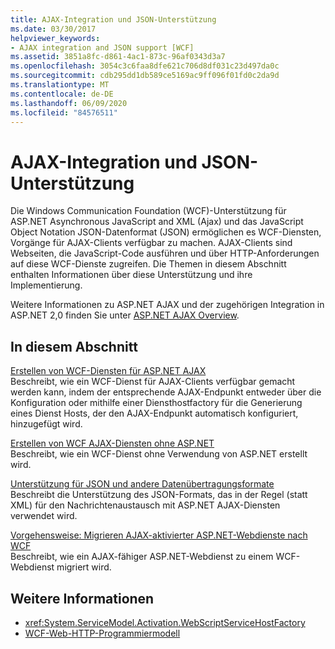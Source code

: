 ```yaml
---
title: AJAX-Integration und JSON-Unterstützung
ms.date: 03/30/2017
helpviewer_keywords:
- AJAX integration and JSON support [WCF]
ms.assetid: 3851a8fc-d861-4ac1-873c-96af0343d3a7
ms.openlocfilehash: 3054c3c6faa8dfe621c706d8df031c23d497da0c
ms.sourcegitcommit: cdb295dd1db589ce5169ac9ff096f01fd0c2da9d
ms.translationtype: MT
ms.contentlocale: de-DE
ms.lasthandoff: 06/09/2020
ms.locfileid: "84576511"
---
```

# <a name="ajax-integration-and-json-support"></a>AJAX-Integration und JSON-Unterstützung
Die Windows Communication Foundation (WCF)-Unterstützung für ASP.NET Asynchronous JavaScript and XML (Ajax) und das JavaScript Object Notation JSON-Datenformat (JSON) ermöglichen es WCF-Diensten, Vorgänge für AJAX-Clients verfügbar zu machen. AJAX-Clients sind Webseiten, die JavaScript-Code ausführen und über HTTP-Anforderungen auf diese WCF-Dienste zugreifen. Die Themen in diesem Abschnitt enthalten Informationen über diese Unterstützung und ihre Implementierung.  
  
 Weitere Informationen zu ASP.NET AJAX und der zugehörigen Integration in ASP.NET 2,0 finden Sie unter [ASP.NET AJAX Overview](https://docs.microsoft.com/previous-versions/aspnet/bb398874(v=vs.100)).  
  
## <a name="in-this-section"></a>In diesem Abschnitt  
 [Erstellen von WCF-Diensten für ASP.NET AJAX](creating-wcf-services-for-aspnet-ajax.md)  
 Beschreibt, wie ein WCF-Dienst für AJAX-Clients verfügbar gemacht werden kann, indem der entsprechende AJAX-Endpunkt entweder über die Konfiguration oder mithilfe einer Diensthostfactory für die Generierung eines Dienst Hosts, der den AJAX-Endpunkt automatisch konfiguriert, hinzugefügt wird.  
  
 [Erstellen von WCF AJAX-Diensten ohne ASP.NET](creating-wcf-ajax-services-without-aspnet.md)  
 Beschreibt, wie ein WCF-Dienst ohne Verwendung von ASP.NET erstellt wird.  
  
 [Unterstützung für JSON und andere Datenübertragungsformate](support-for-json-and-other-data-transfer-formats.md)  
 Beschreibt die Unterstützung des JSON-Formats, das in der Regel (statt XML) für den Nachrichtenaustausch mit ASP.NET AJAX-Diensten verwendet wird.  
  
 [Vorgehensweise: Migrieren AJAX-aktivierter ASP.NET-Webdienste nach WCF](how-to-migrate-ajax-enabled-aspnet-web-services-to-wcf.md)  
 Beschreibt, wie ein AJAX-fähiger ASP.NET-Webdienst zu einem WCF-Webdienst migriert wird.  
  
## <a name="see-also"></a>Weitere Informationen

- <xref:System.ServiceModel.Activation.WebScriptServiceHostFactory>
- [WCF-Web-HTTP-Programmiermodell](wcf-web-http-programming-model.md)
